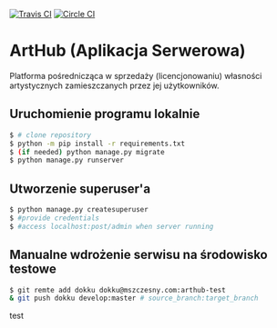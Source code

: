 [![Travis CI](https://travis-ci.org/mateusz-szczesny/arthub-api.svg)](https://travis-ci.com/github/mateusz-szczesny/arthub-api)
[![Circle CI](https://circleci.com/gh/mateusz-szczesny/arthub-api.svg?style=svg "CircleCI")](https://app.circleci.com/pipelines/github/mateusz-szczesny/arthub-api)

# ArtHub (Aplikacja Serwerowa)

Platforma pośrednicząca w sprzedaży
(licencjonowaniu) własności artystycznych zamieszczanych przez jej użytkowników.

## Uruchomienie programu lokalnie

```bash
$ # clone repository
$ python -m pip install -r requirements.txt
$ (if needed) python manage.py migrate
$ python manage.py runserver
```

## Utworzenie superuser'a

```bash
$ python manage.py createsuperuser
$ #provide credentials
$ #access localhost:post/admin when server running
```

## Manualne wdrożenie serwisu na środowisko testowe

```bash
$ git remte add dokku dokku@mszczesny.com:arthub-test
& git push dokku develop:master # source_branch:target_branch
```


test
